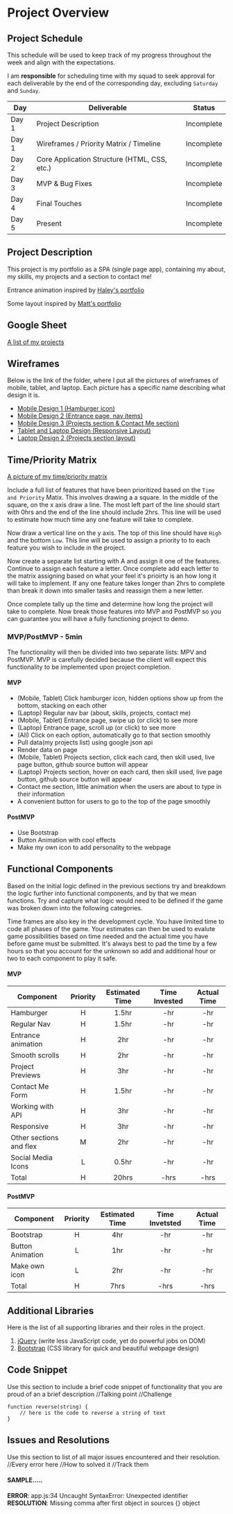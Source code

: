 # Project Overview

## Project Schedule

This schedule will be used to keep track of my progress throughout the week and align with the expectations.  

I am **responsible** for scheduling time with my squad to seek approval for each deliverable by the end of the corresponding day, excluding `Saturday` and `Sunday`.

|  Day | Deliverable | Status
|---|---| ---|
|Day 1| Project Description | Incomplete
|Day 1| Wireframes / Priority Matrix / Timeline | Incomplete
|Day 2| Core Application Structure (HTML, CSS, etc.) | Incomplete
|Day 3| MVP & Bug Fixes | Incomplete
|Day 4| Final Touches | Incomplete
|Day 5| Present | Incomplete


## Project Description
This project is my portfolio as a SPA (single page app), containing my about, my skills, my projects and a section to contact me!

Entrance animation inspired by [Haley's portfolio](https://hbubley.github.io/unitOneProject/projectFrame/)

Some layout inspired by [Matt's portfolio](https://mattfarley.ca/)

## Google Sheet
[A list of my projects](https://docs.google.com/spreadsheets/d/1gTe7FxngTNHHzZ62snW1R6GwnuFIoltFxoB_O8UbkIc/edit?usp=sharing)

## Wireframes
Below is the link of the folder, where I put all the pictures of wireframes of mobile, tablet, and laptop. Each picture has a specific name describing what design it is.

- [Mobile Design 1 (Hamburger icon)](https://res.cloudinary.com/headincloud/image/upload/v1591646432/SEI_portfolio_wireframes/Mobile%20design%201.jpg)
- [Mobile Design 2 (Entrance page, nav items)](https://res.cloudinary.com/headincloud/image/upload/v1591646432/SEI_portfolio_wireframes/Mobile%20design%202.jpg)
- [Mobile Design 3 (Projects section & Contact Me section)](https://res.cloudinary.com/headincloud/image/upload/v1591646432/SEI_portfolio_wireframes/Mobile%20design%203.jpg)
- [Tablet and Laptop Design (Responsive Layout)](https://res.cloudinary.com/headincloud/image/upload/v1591646433/SEI_portfolio_wireframes/Tablet%20and%20Laptop%20Design.jpg)
- [Laptop Design 2 (Projects section layout)](https://res.cloudinary.com/headincloud/image/upload/v1591646431/SEI_portfolio_wireframes/Laptop%20Design%202.jpg)

## Time/Priority Matrix 

[A picture of my time/priority matrix]()

Include a full list of features that have been prioritized based on the `Time and Priority` Matix.  This involves drawing a a square.  In the middle of the square, on the x axis draw a line.  The most left part of the line should start with 0hrs and the end of the line should include 2hrs.  This line will be used to estimate how much time any one feature will take to complete. 

Now draw a vertical line on the y axis.  The top of this line should have `High` and the bottom `Low`.  This line will be used to assign a priority to to each feature you wish to include in the project.  

Now create a separate list starting with A and assign it one of the features.  Continue to assign each feature a letter.  Once complete add each letter to the matrix assigning based on what your feel it's prioirty is an how long it will take to implement. If any one feature takes longer than 2hrs to complete than break it down into smaller tasks and reassign them a new letter. 

Once complete tally up the time and determine how long the project will take to complete. Now break those features into MVP and PostMVP so you can guarantee you will have a fully functioning project to demo. 

### MVP/PostMVP - 5min

The functionality will then be divided into two separate lists: MPV and PostMVP.  MVP is carefully decided because the client will expect this functionality to be implemented upon project completion.  

#### MVP

- (Mobile, Tablet) Click hamburger icon, hidden options show up from the bottom, stacking on each other
- (Laptop) Regular nav bar (about, skills, projects, contact me)
- (Mobile, Tablet) Entrance page, swipe up (or click) to see more
- (Laptop) Entrance page, scroll up (or click) to see more
- (All) Click on each option, automatically go to that section smoothly
- Pull data(my projects list) using google json api
- Render data on page 
- (Mobile, Tablet) Projects section, click each card, then skill used, live page button, github source button will appear
- (Laptop) Projects section, hover on each card, then skill used, live page button, github source button will appear
- Contact me section, little animation when the users are about to type in their information
- A convenient button for users to go to the top of the page smoothly

#### PostMVP 

- Use Bootstrap
- Button Animation with cool effects
- Make my own icon to add personality to the webpage

## Functional Components

Based on the initial logic defined in the previous sections try and breakdown the logic further into functional components, and by that we mean functions.  Try and capture what logic would need to be defined if the game was broken down into the following categories.

Time frames are also key in the development cycle.  You have limited time to code all phases of the game.  Your estimates can then be used to evalute game possibilities based on time needed and the actual time you have before game must be submitted. It's always best to pad the time by a few hours so that you account for the unknown so add and additional hour or two to each component to play it safe.

#### MVP
| Component | Priority | Estimated Time | Time Invested | Actual Time |
| --- | :---: |  :---: | :---: | :---: |
| Hamburger | H | 1.5hr | -hr | -hr|
| Regular Nav | H | 1.5hr | -hr | -hr|
| Entrance animation | H | 2hr | -hr | -hr|
| Smooth scrolls | H | 2hr | -hr | -hr|
| Project Previews | H | 3hr | -hr | -hr|
| Contact Me Form | H | 1.5hr| -hr | -hr |
| Working with API | H | 3hr| -hr | -hr |
| Responsive | H | 3hr | -hr | -hr|
| Other sections and flex| M | 2hr | -hr | -hr|
| Social Media Icons | L | 0.5hr | -hr | -hr|
| Total | H | 20hrs| -hrs | -hrs |

#### PostMVP
| Component | Priority | Estimated Time | Time Invetsted | Actual Time |
| --- | :---: |  :---: | :---: | :---: |
| Bootstrap | H | 4hr | -hr | -hr|
| Button Animation | L | 1hr | -hr | -hr|
| Make own icon | L | 2hr | -hr | -hr|
| Total | H | 7hrs| -hrs | -hrs |

## Additional Libraries
 Here is the list of all supporting libraries and their roles in the project. 

 1. [jQuery](https://code.jquery.com/) (write less JavaScript code, yet do powerful jobs on DOM)
 2. [Bootstrap](https://getbootstrap.com/) (CSS library for quick and beautiful webpage design)


## Code Snippet

Use this section to include a brief code snippet of functionality that you are proud of an a brief description 
//Talking point
//Challenge

```
function reverse(string) {
	// here is the code to reverse a string of text
}
```

## Issues and Resolutions
 Use this section to list of all major issues encountered and their resolution.
 //Every error here
 //How to solved it
 //Track them

#### SAMPLE.....
**ERROR**: app.js:34 Uncaught SyntaxError: Unexpected identifier                                
**RESOLUTION**: Missing comma after first object in sources {} object
